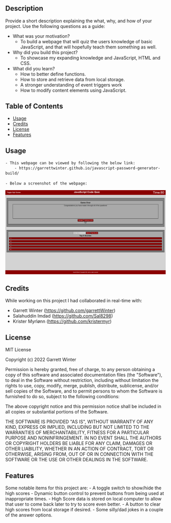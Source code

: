 
# <JavaScript-Code-Quiz>

## Description

Provide a short description explaining the what, why, and how of your project. Use the following questions as a guide:

- What was your motivation?
    - To build a webpage that will quiz the users knowledge of basic JavaScript, and that will hopefully teach them something as well.
- Why did you build this project?
    - To showcase my expanding knowledge and JavaScript, HTML and CSS.
- What did you learn?
    - How to better define functions.
    - How to store and retrieve data from local storage.
    - A stronger understanding of event triggers work
    - How to modify content elements using JavaScript.

## Table of Contents 

- [Usage](#usage)
- [Credits](#credits)
- [License](#license)
- [Features](#features)

## Usage
  

    - This webpage can be viewed by following the below link:
        - https://garrettwinter.github.io/javascript-password-generator-build/
        
    - Below a screenshot of the webpage:
![Screenshot of Garrett Winter's JavaScript-Code-Quiz](./assets/images/Screencapture-JavaScript-Code-Quiz.png)

## Credits

While working on this project I had collaborated in real-time with:
  - Garrett Winter (https://github.com/garrettWinter)
  - Salahuddin Imdad (https://github.com/Sal8298)
  - Krister Myrlønn (https://github.com/kristermyr)

## License

MIT License

Copyright (c) 2022 Garrett Winter

Permission is hereby granted, free of charge, to any person obtaining a copy
of this software and associated documentation files (the "Software"), to deal
in the Software without restriction, including without limitation the rights
to use, copy, modify, merge, publish, distribute, sublicense, and/or sell
copies of the Software, and to permit persons to whom the Software is
furnished to do so, subject to the following conditions:

The above copyright notice and this permission notice shall be included in all
copies or substantial portions of the Software.

THE SOFTWARE IS PROVIDED "AS IS", WITHOUT WARRANTY OF ANY KIND, EXPRESS OR
IMPLIED, INCLUDING BUT NOT LIMITED TO THE WARRANTIES OF MERCHANTABILITY,
FITNESS FOR A PARTICULAR PURPOSE AND NONINFRINGEMENT. IN NO EVENT SHALL THE
AUTHORS OR COPYRIGHT HOLDERS BE LIABLE FOR ANY CLAIM, DAMAGES OR OTHER
LIABILITY, WHETHER IN AN ACTION OF CONTRACT, TORT OR OTHERWISE, ARISING FROM,
OUT OF OR IN CONNECTION WITH THE SOFTWARE OR THE USE OR OTHER DEALINGS IN THE
SOFTWARE.

## Features

Some notable items for this project are:
    - A toggle switch to show/hide the high scores
    - Dynamic button control to prevent buttons from being used at inappropriate times.
    - High Score data is stored on local computer to allow that user to come back later to try to score even better.
    - A button to clear high scores from local storage if desired.
    - Some silly/dad jokes in a couple of the answer options.